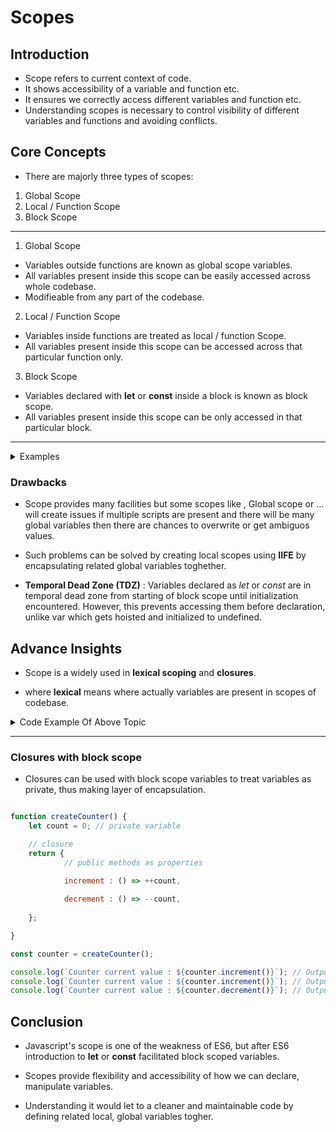 # Scopes

## Introduction

- Scope refers to current context of code.
- It shows accessibility of a variable and function etc.
- It ensures we correctly access different variables and function etc.
- Understanding scopes is necessary to control visibility of different variables and functions and avoiding conflicts.

## Core Concepts

- There are majorly three types of scopes:

1. Global Scope
2. Local / Function Scope
3. Block Scope

---

1. Global Scope

- Variables outside functions are known as global scope variables.
- All variables present inside this scope can be easily accessed across whole codebase.
- Modifieable from any part of the codebase.

2. Local / Function Scope

- Variables inside functions are treated as local / function Scope.
- All variables present inside this scope can be accessed across that particular function only.

3. Block Scope

- Variables declared with **let** or **const** inside a block is known as block scope.
- All variables present inside this scope can be only accessed in that particular block.

---

<details><summary> Examples </summary>

1. Global Scope

```Javascript
let x = 10;

function printX() {
    console.log(`Value of x is ${x}`); // Outputs Value of x is 10
}

printX();

```

2. Local / Function Scope

```Javascript

function printX() {
    let x = 10;
    console.log(`Value of x is ${x}`); // Outputs Value of x is 10
}

printX();

console.log(`Value of x is ${x}`); // Outputs ReferenceError

```

3. Block Scope

```Javascript

if (true) {
    let x = 10;
    console.log(`Value of x is ${x}`); // Outputs Value of x is 10
}
console.log(`Value of x is ${x}`); // Outputs ReferenceError

```

</details>

### Drawbacks

- Scope provides many facilities but some scopes like , Global scope or ... will create issues if multiple scripts are present and there will be many global variables then there are chances to overwrite or get ambiguos values.

- Such problems can be solved by creating local scopes using **IIFE** by encapsulating related global variables toghether.

- **Temporal Dead Zone (TDZ)** : Variables declared as <i>let</i> or <i>const</i> are in temporal dead zone from starting of block scope until initialization encountered. However, this prevents accessing them before declaration, unlike var which gets hoisted and initialized to undefined.

## Advance Insights

- Scope is a widely used in **lexical scoping** and **closures**.

- where **lexical** means where actually variables are present in scopes of codebase.

<details><summary> Code Example Of Above Topic </summary>

```Javascript
function parent(arg) {
    let parentVariable = 10;

    function child() {
        console.log(`value of parent's argument ${arg}`);

        console.log(`value of parent's local variable ${parentVariable}`);
    }

    child();
}

parent(5);

//Outputs

//value of parent's argument 5
//value of parent's local variable 10
```

</details>

---
### Closures with block scope

- Closures can be used with block scope variables to treat variables as private, thus making layer of encapsulation.

```Javascript

function createCounter() {
    let count = 0; // private variable

    // closure
    return { 
            // public methods as properties

            increment : () => ++count,
            
            decrement : () => --count,
    
    };

}

const counter = createCounter();

console.log(`Counter current value : ${counter.increment()}`); // Outputs Counter current value : 1
console.log(`Counter current value : ${counter.increment()}`); // Outputs Counter current value : 2
console.log(`Counter current value : ${counter.decrement()}`); // Outputs Counter current value : 1

```
## Conclusion

- Javascript's scope is one of the weakness of ES6, but after ES6 introduction to **let** or **const** facilitated block scoped variables.

- Scopes provide flexibility and accessibility of how we can declare, manipulate variables.

- Understanding it would let to a cleaner and maintainable code by defining related local, global variables togher.
